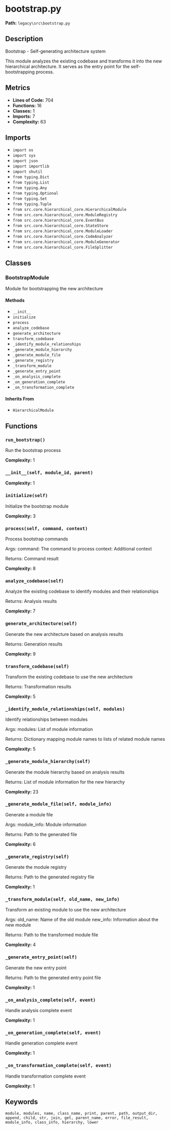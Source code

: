 # bootstrap.py

**Path:** `legacy\src\bootstrap.py`

## Description

Bootstrap - Self-generating architecture system

This module analyzes the existing codebase and transforms it into the new
hierarchical architecture. It serves as the entry point for the self-bootstrapping
process.

## Metrics

- **Lines of Code:** 704
- **Functions:** 16
- **Classes:** 1
- **Imports:** 7
- **Complexity:** 63

## Imports

- `import os`
- `import sys`
- `import json`
- `import importlib`
- `import shutil`
- `from typing.Dict`
- `from typing.List`
- `from typing.Any`
- `from typing.Optional`
- `from typing.Set`
- `from typing.Tuple`
- `from src.core.hierarchical_core.HierarchicalModule`
- `from src.core.hierarchical_core.ModuleRegistry`
- `from src.core.hierarchical_core.EventBus`
- `from src.core.hierarchical_core.StateStore`
- `from src.core.hierarchical_core.ModuleLoader`
- `from src.core.hierarchical_core.CodeAnalyzer`
- `from src.core.hierarchical_core.ModuleGenerator`
- `from src.core.hierarchical_core.FileSplitter`

## Classes

### BootstrapModule

Module for bootstrapping the new architecture

#### Methods

- `__init__`
- `initialize`
- `process`
- `analyze_codebase`
- `generate_architecture`
- `transform_codebase`
- `_identify_module_relationships`
- `_generate_module_hierarchy`
- `_generate_module_file`
- `_generate_registry`
- `_transform_module`
- `_generate_entry_point`
- `_on_analysis_complete`
- `_on_generation_complete`
- `_on_transformation_complete`

#### Inherits From

- `HierarchicalModule`

## Functions

### `run_bootstrap()`

Run the bootstrap process

**Complexity:** 1

### `__init__(self, module_id, parent)`

**Complexity:** 1

### `initialize(self)`

Initialize the bootstrap module

**Complexity:** 3

### `process(self, command, context)`

Process bootstrap commands

Args:
    command: The command to process
    context: Additional context
    
Returns:
    Command result

**Complexity:** 8

### `analyze_codebase(self)`

Analyze the existing codebase to identify modules and their relationships

Returns:
    Analysis results

**Complexity:** 7

### `generate_architecture(self)`

Generate the new architecture based on analysis results

Returns:
    Generation results

**Complexity:** 9

### `transform_codebase(self)`

Transform the existing codebase to use the new architecture

Returns:
    Transformation results

**Complexity:** 5

### `_identify_module_relationships(self, modules)`

Identify relationships between modules

Args:
    modules: List of module information
    
Returns:
    Dictionary mapping module names to lists of related module names

**Complexity:** 5

### `_generate_module_hierarchy(self)`

Generate the module hierarchy based on analysis results

Returns:
    List of module information for the new hierarchy

**Complexity:** 23

### `_generate_module_file(self, module_info)`

Generate a module file

Args:
    module_info: Module information
    
Returns:
    Path to the generated file

**Complexity:** 6

### `_generate_registry(self)`

Generate the module registry

Returns:
    Path to the generated registry file

**Complexity:** 1

### `_transform_module(self, old_name, new_info)`

Transform an existing module to use the new architecture

Args:
    old_name: Name of the old module
    new_info: Information about the new module
    
Returns:
    Path to the transformed module file

**Complexity:** 4

### `_generate_entry_point(self)`

Generate the new entry point

Returns:
    Path to the generated entry point file

**Complexity:** 1

### `_on_analysis_complete(self, event)`

Handle analysis complete event

**Complexity:** 1

### `_on_generation_complete(self, event)`

Handle generation complete event

**Complexity:** 1

### `_on_transformation_complete(self, event)`

Handle transformation complete event

**Complexity:** 1

## Keywords

`module, modules, name, class_name, print, parent, path, output_dir, append, child, str, join, get, parent_name, error, file_result, module_info, class_info, hierarchy, lower`

